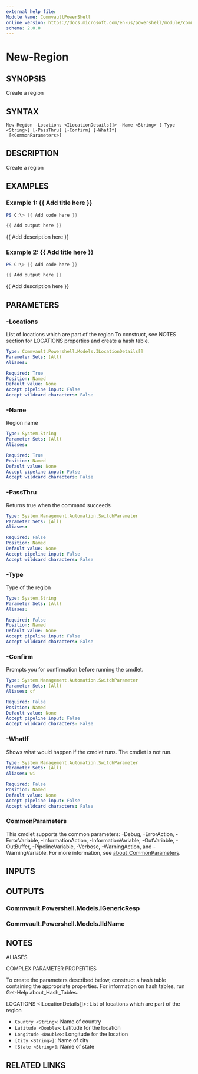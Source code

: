 ```yaml
---
external help file:
Module Name: CommvaultPowerShell
online version: https://docs.microsoft.com/en-us/powershell/module/commvaultpowershell/new-region
schema: 2.0.0
---
```


# New-Region

## SYNOPSIS
Create a region

## SYNTAX

```
New-Region -Locations <ILocationDetails[]> -Name <String> [-Type <String>] [-PassThru] [-Confirm] [-WhatIf]
 [<CommonParameters>]
```

## DESCRIPTION
Create a region

## EXAMPLES

### Example 1: {{ Add title here }}
```powershell
PS C:\> {{ Add code here }}

{{ Add output here }}
```

{{ Add description here }}

### Example 2: {{ Add title here }}
```powershell
PS C:\> {{ Add code here }}

{{ Add output here }}
```

{{ Add description here }}

## PARAMETERS

### -Locations
List of locations which are part of the region
To construct, see NOTES section for LOCATIONS properties and create a hash table.

```yaml
Type: Commvault.Powershell.Models.ILocationDetails[]
Parameter Sets: (All)
Aliases:

Required: True
Position: Named
Default value: None
Accept pipeline input: False
Accept wildcard characters: False
```

### -Name
Region name

```yaml
Type: System.String
Parameter Sets: (All)
Aliases:

Required: True
Position: Named
Default value: None
Accept pipeline input: False
Accept wildcard characters: False
```

### -PassThru
Returns true when the command succeeds

```yaml
Type: System.Management.Automation.SwitchParameter
Parameter Sets: (All)
Aliases:

Required: False
Position: Named
Default value: None
Accept pipeline input: False
Accept wildcard characters: False
```

### -Type
Type of the region

```yaml
Type: System.String
Parameter Sets: (All)
Aliases:

Required: False
Position: Named
Default value: None
Accept pipeline input: False
Accept wildcard characters: False
```

### -Confirm
Prompts you for confirmation before running the cmdlet.

```yaml
Type: System.Management.Automation.SwitchParameter
Parameter Sets: (All)
Aliases: cf

Required: False
Position: Named
Default value: None
Accept pipeline input: False
Accept wildcard characters: False
```

### -WhatIf
Shows what would happen if the cmdlet runs.
The cmdlet is not run.

```yaml
Type: System.Management.Automation.SwitchParameter
Parameter Sets: (All)
Aliases: wi

Required: False
Position: Named
Default value: None
Accept pipeline input: False
Accept wildcard characters: False
```

### CommonParameters
This cmdlet supports the common parameters: -Debug, -ErrorAction, -ErrorVariable, -InformationAction, -InformationVariable, -OutVariable, -OutBuffer, -PipelineVariable, -Verbose, -WarningAction, and -WarningVariable. For more information, see [about_CommonParameters](http://go.microsoft.com/fwlink/?LinkID=113216).

## INPUTS

## OUTPUTS

### Commvault.Powershell.Models.IGenericResp

### Commvault.Powershell.Models.IIdName

## NOTES

ALIASES

COMPLEX PARAMETER PROPERTIES

To create the parameters described below, construct a hash table containing the appropriate properties. For information on hash tables, run Get-Help about_Hash_Tables.


LOCATIONS <ILocationDetails[]>: List of locations which are part of the region
  - `Country <String>`: Name of country
  - `Latitude <Double>`: Latitude for the location
  - `Longitude <Double>`: Longitude for the location
  - `[City <String>]`: Name of city
  - `[State <String>]`: Name of state

## RELATED LINKS

